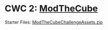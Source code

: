 # CWC 2: [ModTheCube]

Starter Files: [ModTheCubeChallengeAssets.zip](https://connect-prd-cdn.unity.com/20201026/b3aa8c3a-1cb7-49eb-b835-aa4eefc8b1e0/ModTheCubeChallengeAssets.zip)
 
[modthecube]: <https://learn.unity.com/tutorial/mod-the-cube>
